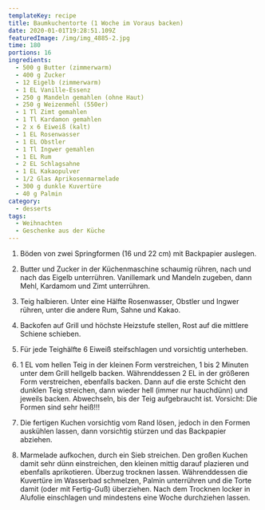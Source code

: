```yaml
---
templateKey: recipe
title: Baumkuchentorte (1 Woche im Voraus backen)
date: 2020-01-01T19:28:51.109Z
featuredImage: /img/img_4885-2.jpg
time: 180
portions: 16
ingredients:
  - 500 g Butter (zimmerwarm)
  - 400 g Zucker
  - 12 Eigelb (zimmerwarm)
  - 1 EL Vanille-Essenz
  - 250 g Mandeln gemahlen (ohne Haut)
  - 250 g Weizenmehl (550er)
  - 1 Tl Zimt gemahlen
  - 1 Tl Kardamon gemahlen
  - 2 x 6 Eiweiß (kalt)
  - 1 EL Rosenwasser
  - 1 EL Obstler
  - 1 Tl Ingwer gemahlen
  - 1 EL Rum
  - 2 EL Schlagsahne
  - 1 EL Kakaopulver
  - 1/2 Glas Aprikosenmarmelade
  - 300 g dunkle Kuvertüre
  - 40 g Palmin
category:
  - desserts
tags:
  - Weihnachten
  - Geschenke aus der Küche
---
```


1. Böden von zwei Springformen (16 und 22 cm) mit Backpapier auslegen.

2. Butter und Zucker in der Küchenmaschine schaumig rühren, nach und nach das Eigelb unterrühren. Vanillemark und Mandeln zugeben, dann Mehl, Kardamom und Zimt unterrühren.

3. Teig halbieren. Unter eine Hälfte Rosenwasser, Obstler und Ingwer rühren, unter die andere Rum, Sahne und Kakao.

4. Backofen auf Grill und höchste Heizstufe stellen, Rost auf die mittlere Schiene schieben.

5. Für jede Teighälfte 6 Eiweiß steifschlagen und vorsichtig unterheben.

6. 1 EL vom hellen Teig in der kleinen Form verstreichen, 1 bis 2 Minuten unter dem Grill hellgelb backen. Währenddessen 2 EL in der größeren Form verstreichen, ebenfalls backen. Dann auf die erste Schicht den dunklen Teig streichen, dann wieder hell (immer nur hauchdünn) und jeweils backen. Abwechseln, bis der Teig aufgebraucht ist. Vorsicht: Die Formen sind sehr heiß!!!

7. Die fertigen Kuchen vorsichtig vom Rand lösen, jedoch in den Formen auskühlen lassen, dann vorsichtig stürzen und das Backpapier abziehen.

8. Marmelade aufkochen, durch ein Sieb streichen. Den großen Kuchen damit sehr dünn einstreichen, den kleinen mittig darauf plazieren und ebenfalls aprikotieren. Überzug trocknen lassen. Währenddessen die Kuvertüre im Wasserbad schmelzen, Palmin unterrühren und die Torte damit (oder mit Fertig-Guß) überziehen. Nach dem Trocknen locker in Alufolie einschlagen und mindestens eine Woche durchziehen lassen.
